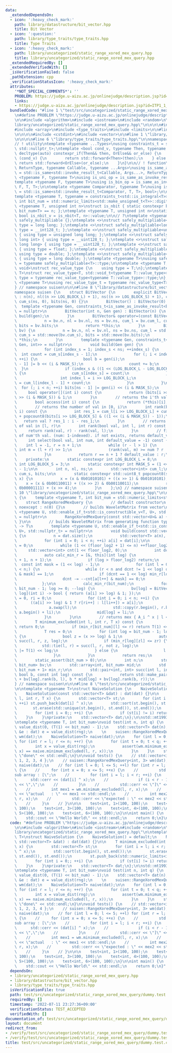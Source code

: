 ```yaml
---
data:
  _extendedDependsOn:
  - icon: ':heavy_check_mark:'
    path: library/datastructure/bit_vector.hpp
    title: Bit Vector
  - icon: ':question:'
    path: library/type_traits/type_traits.hpp
    title: Type Traits
  - icon: ':heavy_check_mark:'
    path: library/uncategorized/static_range_xored_mex_query.hpp
    title: library/uncategorized/static_range_xored_mex_query.hpp
  _extendedRequiredBy: []
  _extendedVerifiedWith: []
  _isVerificationFailed: false
  _pathExtension: cpp
  _verificationStatusIcon: ':heavy_check_mark:'
  attributes:
    '*NOT_SPECIAL_COMMENTS*': ''
    PROBLEM: https://judge.u-aizu.ac.jp/onlinejudge/description.jsp?id=ITP1_1_A
    links:
    - https://judge.u-aizu.ac.jp/onlinejudge/description.jsp?id=ITP1_1_A
  bundledCode: "#line 1 \"test/src/uncategorized/static_range_xored_mex_query/dummy.test.cpp\"\
    \n#define PROBLEM \"https://judge.u-aizu.ac.jp/onlinejudge/description.jsp?id=ITP1_1_A\"\
    \n\n#include <algorithm>\n#include <iostream>\n#include <random>\n\n#line 1 \"\
    library/uncategorized/static_range_xored_mex_query.hpp\"\n\n\n\n#include <cassert>\n\
    #include <array>\n#include <type_traits>\n#include <limits>\n\n#line 1 \"library/datastructure/bit_vector.hpp\"\
    \n\n\n\n#include <cstdint>\n#include <vector>\n\n#line 1 \"library/type_traits/type_traits.hpp\"\
    \n\n\n\n#line 6 \"library/type_traits/type_traits.hpp\"\n\nnamespace suisen {\n\
    // ! utility\ntemplate <typename ...Types>\nusing constraints_t = std::enable_if_t<std::conjunction_v<Types...>,\
    \ std::nullptr_t>;\ntemplate <bool cond_v, typename Then, typename OrElse>\nconstexpr\
    \ decltype(auto) constexpr_if(Then&& then, OrElse&& or_else) {\n    if constexpr\
    \ (cond_v) {\n        return std::forward<Then>(then);\n    } else {\n       \
    \ return std::forward<OrElse>(or_else);\n    }\n}\n\n// ! function\ntemplate <typename\
    \ ReturnType, typename Callable, typename ...Args>\nusing is_same_as_invoke_result\
    \ = std::is_same<std::invoke_result_t<Callable, Args...>, ReturnType>;\ntemplate\
    \ <typename F, typename T>\nusing is_uni_op = is_same_as_invoke_result<T, F, T>;\n\
    template <typename F, typename T>\nusing is_bin_op = is_same_as_invoke_result<T,\
    \ F, T, T>;\n\ntemplate <typename Comparator, typename T>\nusing is_comparator\
    \ = std::is_same<std::invoke_result_t<Comparator, T, T>, bool>;\n\n// ! integral\n\
    template <typename T, typename = constraints_t<std::is_integral<T>>>\nconstexpr\
    \ int bit_num = std::numeric_limits<std::make_unsigned_t<T>>::digits;\ntemplate\
    \ <typename T, unsigned int n>\nstruct is_nbit { static constexpr bool value =\
    \ bit_num<T> == n; };\ntemplate <typename T, unsigned int n>\nstatic constexpr\
    \ bool is_nbit_v = is_nbit<T, n>::value;\n\n// ?\ntemplate <typename T>\nstruct\
    \ safely_multipliable {};\ntemplate <>\nstruct safely_multipliable<int> { using\
    \ type = long long; };\ntemplate <>\nstruct safely_multipliable<long long> { using\
    \ type = __int128_t; };\ntemplate <>\nstruct safely_multipliable<unsigned int>\
    \ { using type = unsigned long long; };\ntemplate <>\nstruct safely_multipliable<unsigned\
    \ long int> { using type = __uint128_t; };\ntemplate <>\nstruct safely_multipliable<unsigned\
    \ long long> { using type = __uint128_t; };\ntemplate <>\nstruct safely_multipliable<float>\
    \ { using type = float; };\ntemplate <>\nstruct safely_multipliable<double> {\
    \ using type = double; };\ntemplate <>\nstruct safely_multipliable<long double>\
    \ { using type = long double; };\ntemplate <typename T>\nusing safely_multipliable_t\
    \ = typename safely_multipliable<T>::type;\n\ntemplate <typename T, typename =\
    \ void>\nstruct rec_value_type {\n    using type = T;\n};\ntemplate <typename\
    \ T>\nstruct rec_value_type<T, std::void_t<typename T::value_type>> {\n    using\
    \ type = typename rec_value_type<typename T::value_type>::type;\n};\ntemplate\
    \ <typename T>\nusing rec_value_type_t = typename rec_value_type<T>::type;\n\n\
    } // namespace suisen\n\n\n#line 8 \"library/datastructure/bit_vector.hpp\"\n\n\
    namespace suisen {\n    struct BitVector {\n        explicit BitVector(int n)\
    \ : n(n), nl((n >> LOG_BLOCK_L) + 1), ns((n >> LOG_BLOCK_S) + 1), cum_l(nl, 0),\
    \ cum_s(ns, 0), bits(ns, 0) {}\n        BitVector() : BitVector(0) {}\n      \
    \  template <typename Gen, constraints_t<is_same_as_invoke_result<bool, Gen, int>>\
    \ = nullptr>\n        BitVector(int n, Gen gen) : BitVector(n) {\n           \
    \ build(gen);\n        }\n        BitVector& operator=(const BitVector& bv) {\n\
    \            n = bv.n, nl = bv.nl, ns = bv.ns, cum_l = bv.cum_l, cum_s = bv.cum_s,\
    \ bits = bv.bits;\n            return *this;\n        }\n        BitVector& operator=(BitVector&&\
    \ bv) {\n            n = bv.n, nl = bv.nl, ns = bv.ns, cum_l = std::move(bv.cum_l),\
    \ cum_s = std::move(bv.cum_s), bits = std::move(bv.bits);\n            return\
    \ *this;\n        }\n        template <typename Gen, constraints_t<is_same_as_invoke_result<bool,\
    \ Gen, int>> = nullptr>\n        void build(Gen gen) {\n            int i = 0;\n\
    \            for (int index_s = 1; index_s < ns; ++index_s) {\n              \
    \  int count = cum_s[index_s - 1];\n                for (; i < index_s << LOG_BLOCK_S;\
    \ ++i) {\n                    bool b = gen(i);\n                    bits[index_s\
    \ - 1] |= b << (i & MASK_S);\n                    count += b;\n              \
    \  }\n                if (index_s & ((1 << (LOG_BLOCK_L - LOG_BLOCK_S)) - 1))\
    \ {\n                    cum_s[index_s] = count;\n                } else {\n \
    \                   int index_l = i >> LOG_BLOCK_L;\n                    cum_l[index_l]\
    \ = cum_l[index_l - 1] + count;\n                }\n            }\n          \
    \  for (; i < n; ++i) bits[ns - 1] |= gen(i) << (i & MASK_S);\n        }\n   \
    \     bool operator[](int i) const {\n            return (bits[i >> LOG_BLOCK_S]\
    \ >> (i & MASK_S)) & 1;\n        }\n        // returns the i'th val (i: 0-indexed)\n\
    \        bool access(int i) const {\n            return (*this)[i];\n        }\n\
    \        // returns the number of val in [0, i)\n        int rank(bool val, int\
    \ i) const {\n            int res_1 = cum_l[i >> LOG_BLOCK_L] + cum_s[i >> LOG_BLOCK_S]\
    \ + popcount8(bits[i >> LOG_BLOCK_S] & ((1 << (i & MASK_S)) - 1));\n         \
    \   return val ? res_1 : i - res_1;\n        }\n        // returns the number\
    \ of val in [l, r)\n        int rank(bool val, int l, int r) const {\n       \
    \     return rank(val, r) - rank(val, l);\n        }\n        // find the index\
    \ of num'th val. (num: 1-indexed). if not exists, returns default_value.\n   \
    \     int select(bool val, int num, int default_value = -1) const {\n        \
    \    int l = -1, r = n + 1;\n            while (r - l > 1) {\n               \
    \ int m = (l + r) >> 1;\n                (rank(val, m) >= num ? r : l) = m;\n\
    \            }\n            return r == n + 1 ? default_value : r;\n        }\n\
    \    private:\n        static constexpr int LOG_BLOCK_L = 8;\n        static constexpr\
    \ int LOG_BLOCK_S = 3;\n        static constexpr int MASK_S = (1 << LOG_BLOCK_S)\
    \ - 1;\n\n        int n, nl, ns;\n        std::vector<int> cum_l;\n        std::vector<std::uint8_t>\
    \ cum_s, bits;\n\n        static constexpr std::uint8_t popcount8(std::uint8_t\
    \ x) {\n            x = (x & 0b01010101) + ((x >> 1) & 0b01010101);\n        \
    \    x = (x & 0b00110011) + ((x >> 2) & 0b00110011);\n            return (x &\
    \ 0b00001111) + (x >> 4);\n        }\n    };\n} // namespace suisen\n\n\n#line\
    \ 10 \"library/uncategorized/static_range_xored_mex_query.hpp\"\n\nnamespace suisen\
    \ {\n    template <typename T, int bit_num = std::numeric_limits<std::make_unsigned_t<T>>::digits>\n\
    \    struct RangeXoredMexQuery {\n        // default constructor\n        RangeXoredMexQuery()\
    \ noexcept : n(0) {}\n        // builds WaveletMatrix from vector\n        template\
    \ <typename U, std::enable_if_t<std::is_constructible_v<T, U>, std::nullptr_t>\
    \ = nullptr>\n        RangeXoredMexQuery(const std::vector<U>& a) { build(a);\
    \ }\n\n        // builds WaveletMatrix from generating function typed as (int)\
    \ -> T\n        template <typename U, std::enable_if_t<std::is_constructible_v<T,\
    \ U>, std::nullptr_t> = nullptr>\n        void build(const std::vector<U> &dat)\
    \ {\n            n = dat.size();\n            std::vector<T> a(n), l(n), r(n);\n\
    \            for (int i = 0; i < n; ++i) a[i] = dat[i];\n\n            int floor_log2\
    \ = 0;\n            while (1 << (floor_log2 + 1) <= n) ++floor_log2;\n       \
    \     std::vector<int> cnt(1 << floor_log2, 0);\n            int dcnt = 0;\n\n\
    \            auto calc_min_r = [&, this](int log) {\n                min_r[log].assign(n\
    \ + 1, n + 1);\n                if (log > floor_log2) return;\n              \
    \  const int mask = (1 << log) - 1;\n                for (int l = 0, r = 0; l\
    \ < n;) {\n                    while (r < n and dcnt != 1 << log) dcnt += ++cnt[a[r++]\
    \ & mask] == 1;\n                    if (dcnt == 1 << log) min_r[log][l] = r;\n\
    \                    dcnt -= --cnt[a[l++] & mask] == 0;\n                }\n \
    \           };\n\n            calc_min_r(bit_num);\n            for (int log =\
    \ bit_num - 1; log >= 0; --log) {\n                bv[log] = BitVector(n, [&a,\
    \ log](int i) -> bool { return (a[i] >> log) & 1; });\n                int li\
    \ = 0, ri = 0;\n                for (int i = 0; i < n; ++i) {\n              \
    \      ((a[i] >> log) & 1 ? r[ri++] : l[li++]) = a[i];\n                }\n  \
    \              a.swap(l);\n                std::copy(r.begin(), r.begin() + ri,\
    \ a.begin() + li);\n                mid[log] = li;\n                calc_min_r(log);\n\
    \            }\n        }\n\n        // returns mex { A_i ^ x | l <= i < r }\n\
    \        T minimum_excluded(int l, int r, T x) const {\n            if (x >> bit_num)\
    \ return 0;\n            if (min_r[bit_num][l] <= r) return T(1) << bit_num;\n\
    \            T res = 0;\n            for (int log = bit_num - 1; log >= 0; --log)\
    \ {\n                bool z = (x >> log) & 1;\n                auto [zl, zr] =\
    \ succ(l, r, z, log);\n                if (min_r[log][zl] <= zr) {\n         \
    \           std::tie(l, r) = succ(l, r, not z, log);\n                    res\
    \ |= T(1) << log;\n                } else {\n                    l = zl, r = zr;\n\
    \                }\n            }\n            return res;\n        }\n\n    private:\n\
    \        static_assert(bit_num > 0);\n\n        int n;\n        std::array<BitVector,\
    \ bit_num> bv;\n        std::array<int, bit_num> mid;\n        std::array<std::vector<int>,\
    \ bit_num + 1> min_r;\n\n        std::pair<int, int> succ(int l, int r, const\
    \ bool b, const int log) const {\n            return std::make_pair(b * mid[log]\
    \ + bv[log].rank(b, l), b * mid[log] + bv[log].rank(b, r));\n        }\n    };\n\
    } // namespace suisen\n\n\n#line 8 \"test/src/uncategorized/static_range_xored_mex_query/dummy.test.cpp\"\
    \n\ntemplate <typename T>\nstruct NaiveSolution {\n    NaiveSolution() = default;\n\
    \    NaiveSolution(const std::vector<T> &dat) : dat(dat) {}\n\n    T minimum_excluded(int\
    \ l, int r, T x) {\n        std::vector<T> st;\n        for (int i = l; i < r;\
    \ ++i) st.push_back(dat[i] ^ x);\n        std::sort(st.begin(), st.end());\n \
    \       st.erase(std::unique(st.begin(), st.end()), st.end());\n        st.push_back(std::numeric_limits<int>::max());\n\
    \        for (int i = 0;; ++i) {\n            if (st[i] != i) return i;\n    \
    \    }\n    }\nprivate:\n    std::vector<T> dat;\n};\n\nstd::mt19937 rng{0};\n\
    \ntemplate <typename T, int bit_num>\nvoid test(int n, int q) {\n    std::uniform_int_distribution<T>\
    \ value_dist(0, (T(1) << bit_num) - 1);\n    std::vector<T> dat(n);\n    for (auto\
    \ &e : dat) e = value_dist(rng);\n    \n    suisen::RangeXoredMexQuery<T, bit_num>\
    \ wm(dat);\n    NaiveSolution<T> naive(dat);\n\n    for (int l = 0; l <= n; ++l)\
    \ for (int r = l; r <= n; ++r) {\n        for (int t = 0; t < q; ++t) {\n    \
    \        int x = value_dist(rng);\n            assert(wm.minimum_excluded(l, r,\
    \ x) == naive.minimum_excluded(l, r, x));\n        }\n    }\n    std::cerr <<\
    \ \"done\" << std::endl;\n}\n\nvoid tests() {\n    // std::vector<int> dat { 0,\
    \ 1, 2, 3, 4 };\n    // suisen::RangeXoredMexQuery<int, 3> wm(dat);\n    // NaiveSolution<int>\
    \ naive(dat);\n    // for (int l = 0; l <= 5; ++l) for (int r = l; r <= 5; ++r)\
    \ {\n    //     for (int x = 0; x <= 5; ++x) {\n    //         std::cerr << \"\
    sub array : [\";\n    //         for (int i = l; i < r; ++i) {\n    //       \
    \      std::cerr << (dat[i] ^ x);\n    //             if (i < r - 1) std::cerr\
    \ << \",\";\n    //         }\n    //         std::cerr << \"]\" << std::endl;\n\
    \    //         int mex1 = wm.minimum_excluded(l, r, x);\n    //         std::cerr\
    \ << \"actual   : \" << mex1 << std::endl;\n    //         int mex2 = naive.minimum_excluded(l,\
    \ r, x);\n    //         std::cerr << \"expected : \" << mex2 << std::endl;\n\
    \    //     }\n    // }\n\n\n    test<int, 1>(100, 100);\n    test<int, 2>(100,\
    \ 100);\n    test<int, 3>(100, 100);\n    test<int, 4>(100, 100);\n    test<int,\
    \ 5>(100, 100);\n    test<int, 6>(100, 100);\n}\n\nint main() {\n    tests();\n\
    \    std::cout << \"Hello World\" << std::endl;\n    return 0;\n}\n"
  code: "#define PROBLEM \"https://judge.u-aizu.ac.jp/onlinejudge/description.jsp?id=ITP1_1_A\"\
    \n\n#include <algorithm>\n#include <iostream>\n#include <random>\n\n#include \"\
    library/uncategorized/static_range_xored_mex_query.hpp\"\n\ntemplate <typename\
    \ T>\nstruct NaiveSolution {\n    NaiveSolution() = default;\n    NaiveSolution(const\
    \ std::vector<T> &dat) : dat(dat) {}\n\n    T minimum_excluded(int l, int r, T\
    \ x) {\n        std::vector<T> st;\n        for (int i = l; i < r; ++i) st.push_back(dat[i]\
    \ ^ x);\n        std::sort(st.begin(), st.end());\n        st.erase(std::unique(st.begin(),\
    \ st.end()), st.end());\n        st.push_back(std::numeric_limits<int>::max());\n\
    \        for (int i = 0;; ++i) {\n            if (st[i] != i) return i;\n    \
    \    }\n    }\nprivate:\n    std::vector<T> dat;\n};\n\nstd::mt19937 rng{0};\n\
    \ntemplate <typename T, int bit_num>\nvoid test(int n, int q) {\n    std::uniform_int_distribution<T>\
    \ value_dist(0, (T(1) << bit_num) - 1);\n    std::vector<T> dat(n);\n    for (auto\
    \ &e : dat) e = value_dist(rng);\n    \n    suisen::RangeXoredMexQuery<T, bit_num>\
    \ wm(dat);\n    NaiveSolution<T> naive(dat);\n\n    for (int l = 0; l <= n; ++l)\
    \ for (int r = l; r <= n; ++r) {\n        for (int t = 0; t < q; ++t) {\n    \
    \        int x = value_dist(rng);\n            assert(wm.minimum_excluded(l, r,\
    \ x) == naive.minimum_excluded(l, r, x));\n        }\n    }\n    std::cerr <<\
    \ \"done\" << std::endl;\n}\n\nvoid tests() {\n    // std::vector<int> dat { 0,\
    \ 1, 2, 3, 4 };\n    // suisen::RangeXoredMexQuery<int, 3> wm(dat);\n    // NaiveSolution<int>\
    \ naive(dat);\n    // for (int l = 0; l <= 5; ++l) for (int r = l; r <= 5; ++r)\
    \ {\n    //     for (int x = 0; x <= 5; ++x) {\n    //         std::cerr << \"\
    sub array : [\";\n    //         for (int i = l; i < r; ++i) {\n    //       \
    \      std::cerr << (dat[i] ^ x);\n    //             if (i < r - 1) std::cerr\
    \ << \",\";\n    //         }\n    //         std::cerr << \"]\" << std::endl;\n\
    \    //         int mex1 = wm.minimum_excluded(l, r, x);\n    //         std::cerr\
    \ << \"actual   : \" << mex1 << std::endl;\n    //         int mex2 = naive.minimum_excluded(l,\
    \ r, x);\n    //         std::cerr << \"expected : \" << mex2 << std::endl;\n\
    \    //     }\n    // }\n\n\n    test<int, 1>(100, 100);\n    test<int, 2>(100,\
    \ 100);\n    test<int, 3>(100, 100);\n    test<int, 4>(100, 100);\n    test<int,\
    \ 5>(100, 100);\n    test<int, 6>(100, 100);\n}\n\nint main() {\n    tests();\n\
    \    std::cout << \"Hello World\" << std::endl;\n    return 0;\n}"
  dependsOn:
  - library/uncategorized/static_range_xored_mex_query.hpp
  - library/datastructure/bit_vector.hpp
  - library/type_traits/type_traits.hpp
  isVerificationFile: true
  path: test/src/uncategorized/static_range_xored_mex_query/dummy.test.cpp
  requiredBy: []
  timestamp: '2022-07-11 23:27:36+09:00'
  verificationStatus: TEST_ACCEPTED
  verifiedWith: []
documentation_of: test/src/uncategorized/static_range_xored_mex_query/dummy.test.cpp
layout: document
redirect_from:
- /verify/test/src/uncategorized/static_range_xored_mex_query/dummy.test.cpp
- /verify/test/src/uncategorized/static_range_xored_mex_query/dummy.test.cpp.html
title: test/src/uncategorized/static_range_xored_mex_query/dummy.test.cpp
---
```

